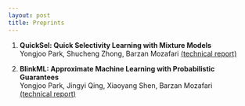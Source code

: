 ```yaml
---
layout: post
title: Preprints
---
```


1. **QuickSel: Quick Selectivity Learning with Mixture Models**  
   Yongjoo Park, Shucheng Zhong, Barzan Mozafari
   [(technical report)](/resources/quicksel_preprint.pdf)

1. **BlinkML: Approximate Machine Learning with Probabilistic Guarantees**  
   Yongjoo Park, Jingyi Qing, Xiaoyang Shen, Barzan Mozafari    
   [(technical report)](/resources/blinkml_report.pdf)
